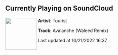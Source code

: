 ## Currently Playing on SoundCloud

[<img align="left" width="100" src="https://i1.sndcdn.com/artworks-beGKjAaLUcc5-0-t500x500.jpg">](https://soundcloud.com/touristmusic/avalanche-waleed-remix)

**Artist**: Tourist 

**Track**: Avalanche (Waleed Remix)

Last updated at 10/21/2022 16:37
